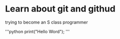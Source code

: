 # Learn about git and githud

trying to become an S class programmer 

'''python
print("Hello Word"); 
'''